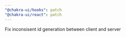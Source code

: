 ```yaml
---
"@chakra-ui/hooks": patch
"@chakra-ui/react": patch
---
```


Fix inconsisent id generation between client and server
